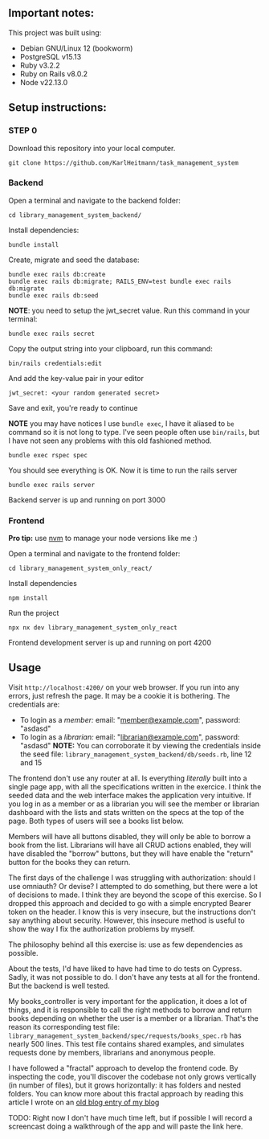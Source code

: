 ## Important notes:

This project was built using:

- Debian GNU/Linux 12 (bookworm)
- PostgreSQL v15.13
- Ruby v3.2.2
- Ruby on Rails v8.0.2
- Node v22.13.0

## Setup instructions:

### STEP 0

Download this repository into your local computer.

```
git clone https://github.com/KarlHeitmann/task_management_system
```

### Backend

Open a terminal and navigate to the backend folder:

```
cd library_management_system_backend/
```

Install dependencies:

```
bundle install
```

Create, migrate and seed the database:
```
bundle exec rails db:create
bundle exec rails db:migrate; RAILS_ENV=test bundle exec rails db:migrate
bundle exec rails db:seed
```

**NOTE**: you need to setup the jwt_secret value.
Run this command in your terminal:
```
bundle exec rails secret
```

Copy the output string into your clipboard, run this command:

```
bin/rails credentials:edit
```

And add the key-value pair in your editor

```
jwt_secret: <your random generated secret>
```

Save and exit, you're ready to continue

**NOTE** you may have notices I use `bundle exec`, I have it aliased to `be` command so it is
not long to type. I've seen people often use `bin/rails`, but I have not seen any problems with
this old fashioned method.


```
bundle exec rspec spec
```

You should see everything is OK. Now it is time to run the rails server


```
bundle exec rails server
```

Backend server is up and running on port 3000

### Frontend


**Pro tip:** use [nvm](https://github.com/nvm-sh/nvm) to manage your node versions like me :)

Open a terminal and navigate to the frontend folder:

```
cd library_management_system_only_react/
```

Install dependencies
```
npm install
```

Run the project

```
npx nx dev library_management_system_only_react
```

Frontend development server is up and running on port 4200

## Usage

Visit `http://localhost:4200/` on your web browser. If you run into any errors, just refresh the page. It may be a cookie
it is bothering.
The credentials are:
- To login as a *member:* email: "member@example.com", password: "asdasd"
- To login as a *librarian:* email: "librarian@example.com", password: "asdasd"
**NOTE:** You can corroborate it by viewing the credentials inside the seed file: `library_management_system_backend/db/seeds.rb`,
line 12 and 15

The frontend don't use any router at all. Is everything *literally* built into a single page app, with all the specifications
written in the exercice.
I think the seeded data and the web interface makes the application very intuitive. If you log in as a member or as a librarian
you will see the member or librarian dashboard with the lists and stats written on the specs at the top of the page. Both
types of users will see a books list below.

Members will have all buttons disabled, they will only be able to borrow a book from the list.
Librarians will have all CRUD actions enabled, they will have disabled the "borrow" buttons, but they will have enable
the "return" button for the books they can return.

The first days of the challenge I was struggling with authorization: should I use omniauth? Or devise? I attempted to do
something, but there were a lot of decisions to made. I think they are beyond the scope of this exercise. So I dropped this
approach and decided to go with a simple encrypted Bearer token on the header. I know this is very insecure, but the instructions
don't say anything about security. However, this insecure method is useful to show the way I fix the authorization problems
by myself.

The philosophy behind all this exercise is: use as few dependencies as possible.

About the tests, I'd have liked to have had time to do tests on Cypress. Sadly, it was not possible to do. I don't have
any tests at all for the frontend. But the backend is well tested.

My books_controller is very important for the application, it does a lot of things, and it is responsible to call
the right methods to borrow and return books depending on whether the user is a member or a librarian. That's the reason
its corresponding test file: `library_management_system_backend/spec/requests/books_spec.rb` has nearly 500 lines. This
test file contains shared examples, and simulates requests done by members, librarians and anonymous people.

I have followed a "fractal" approach to develop the frontend code. By inspecting the code, you'll discover the codebase
not only grows vertically (in number of files), but it grows horizontally: it has folders and nested folders. You can know
more about this fractal approach by reading this article I wrote on an [old blog entry of my blog](https://karlheitmann.github.io/karlheitmann_legacy/estudios/fractal_refactorization_methodology.html)

TODO: Right now I don't have much time left, but if possible I will record a screencast doing a walkthrough of the app and will
paste the link here.





